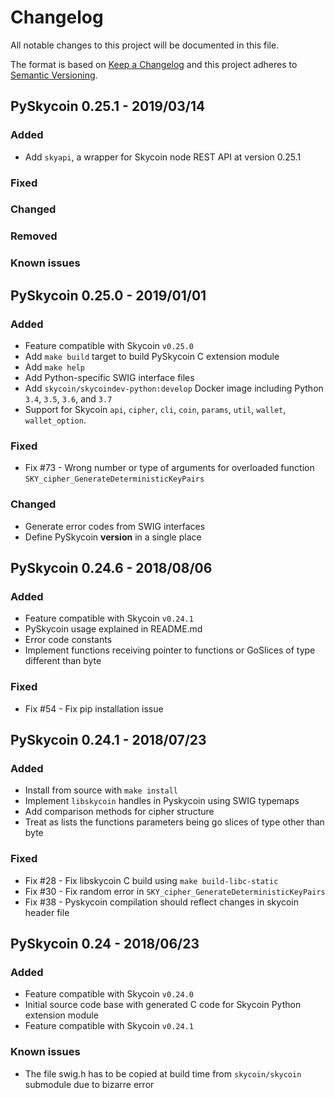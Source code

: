 # Changelog

All notable changes to this project will be documented in this file.

The format is based on [Keep a Changelog](http://keepachangelog.com/en/1.0.0/)
and this project adheres to [Semantic Versioning](http://semver.org/spec/v2.0.0.html).

## PySkycoin 0.25.1 - 2019/03/14

### Added

- Add `skyapi`, a wrapper for Skycoin node REST API at version 0.25.1

### Fixed 

### Changed

### Removed

### Known issues

## PySkycoin 0.25.0 - 2019/01/01

### Added

- Feature compatible with Skycoin `v0.25.0`
- Add `make build` target to build PySkycoin C extension module
- Add `make help`
- Add Python-specific SWIG interface files
- Add `skycoin/skycoindev-python:develop` Docker image including Python `3.4`, `3.5`, `3.6`, and `3.7`
- Support for Skycoin `api`, `cipher`, `cli`, `coin`, `params`, `util`, `wallet`, `wallet_option`.

### Fixed

- Fix #73 - Wrong number or type of arguments for overloaded function `SKY_cipher_GenerateDeterministicKeyPairs`

### Changed

- Generate error codes from SWIG interfaces
- Define PySkycoin __version__ in a single place

## PySkycoin 0.24.6 - 2018/08/06

### Added

- Feature compatible with Skycoin `v0.24.1`
- PySkycoin usage explained in README.md
- Error code constants
- Implement functions receiving pointer to functions or GoSlices of type different than byte

### Fixed

- Fix #54 - Fix pip installation issue

## PySkycoin 0.24.1 - 2018/07/23

### Added

- Install from source with `make install`
- Implement `libskycoin` handles in Pyskycoin using SWIG typemaps
- Add comparison methods for cipher structure
- Treat as lists the functions parameters being go slices of type other than byte

### Fixed

- Fix #28 - Fix libskycoin C build using `make build-libc-static`
- Fix #30 - Fix random error in `SKY_cipher_GenerateDeterministicKeyPairs`
- Fix #38 - Pyskycoin compilation should reflect changes in skycoin header file

## PySkycoin 0.24 - 2018/06/23

### Added

- Feature compatible with Skycoin `v0.24.0`
- Initial source code base with generated C code for Skycoin Python extension module
- Feature compatible with Skycoin `v0.24.1`

### Known issues

- The file swig.h has to be copied at build time from `skycoin/skycoin` submodule due to bizarre error

